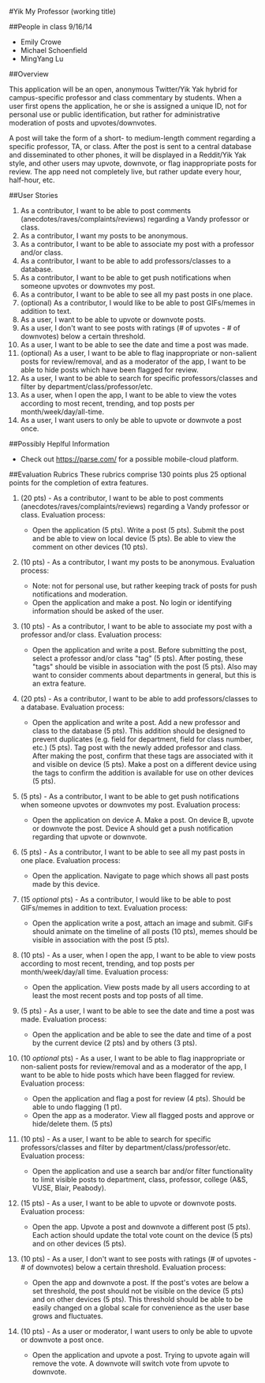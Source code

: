 #Yik My Professor (working title)

##People in class 9/16/14
- Emily Crowe
- Michael Schoenfield
- MingYang Lu

##Overview

This application will be an open, anonymous Twitter/Yik Yak hybrid for campus-specific professor and class commentary by students. When a user first opens the application, he or she is assigned a unique ID, not for personal use or public identification, but rather for administrative moderation of posts and upvotes/downvotes. 

A post will take the form of a short- to medium-length comment regarding a specific professor, TA, or class. After the post is sent to a central database and disseminated to other phones, it will be displayed in a Reddit/Yik Yak style, and other users may upvote, downvote, or flag inappropriate posts for review.  The app need not completely live, but rather update every hour, half-hour, etc. 

##User Stories
1. As a contributor, I want to be able to post comments (anecdotes/raves/complaints/reviews) regarding a Vandy professor or class.
2. As a contributor, I want my posts to be anonymous.
3. As a contributor, I want to be able to associate my post with a professor and/or class.
4. As a contributor, I want to be able to add professors/classes to a database.
5. As a contributor, I want to be able to get push notifications when someone upvotes or downvotes my post.
6. As a contributor, I want to be able to see all my past posts in one place.
7. (optional) As a contributor, I would like to be able to post GIFs/memes in addition to text. 
8. As a user, I want to be able to upvote or downvote posts.
9. As a user, I don't want to see posts with ratings (# of upvotes - # of downvotes) below a certain threshold.
10. As a user, I want to be able to see the date and time a post was made.
11. (optional) As a user, I want to be able to flag inappropriate or non-salient posts for review/removal, and as a moderator of the app, I want to be able to hide posts which have been flagged for review.
12. As a user, I want to be able to search for specific professors/classes and filter by department/class/professor/etc. 
13. As a user, when I open the app, I want to be able to view the votes according to most recent, trending, and top posts per month/week/day/all-time.
14. As a user, I want users to only be able to upvote or downvote a post once.

##Possibly Heplful Information
- Check out https://parse.com/ for a possible mobile-cloud platform.

##Evaluation Rubrics
These rubrics comprise 130 points plus 25 optional points for the completion of extra features.
1. (20 pts) - As a contributor, I want to be able to post comments (anecdotes/raves/complaints/reviews) regarding a Vandy professor or class. Evaluation process:
    * Open the application (5 pts). Write a post (5 pts). Submit the post and be able to view on local device (5 pts). Be able to view the comment on other devices (10 pts).

2. (10 pts) - As a contributor, I want my posts to be anonymous. Evaluation process: 
    * Note: not for personal use, but rather keeping track of posts for push notifications and moderation.
    * Open the application and make a post. No login or identifying information should be asked of the user.

3. (10 pts) - As a contributor, I want to be able to associate my post with a professor and/or class. Evaluation process:
    * Open the application and write a post. Before submitting the post, select a professor and/or class "tag" (5 pts). After posting, these "tags" should be visible in association with the post (5 pts). Also may want to consider comments about departments in general, but this is an extra feature.

4. (20 pts) - As a contributor, I want to be able to add professors/classes to a database. Evaluation process: 
    * Open the application and write a post. Add a new professor and class to the database (5 pts). This addition should be designed to prevent duplicates (e.g. field for department, field for class number, etc.) (5 pts). Tag post with the newly added professor and class. After making the post, confirm that these tags are associated with it and visible on device (5 pts). Make a post on a different device using the tags to confirm the addition is available for use on other devices (5 pts).

5. (5 pts) - As a contributor, I want to be able to get push notifications when someone upvotes or downvotes my post. Evaluation process: 
    * Open the application on device A. Make a post. On device B, upvote or downvote the post. Device A should get a push notification regarding that upvote or downvote.

6. (5 pts) - As a contributor, I want to be able to see all my past posts in one place. Evaluation process: 
    * Open the application. Navigate to page which shows all past posts made by this device.

7. (15 _optional_ pts) - As a contributor, I would like to be able to post GIFs/memes in addition to text. Evaluation process:
    * Open the application write a post, attach an image and submit. GIFs should animate on the timeline of all posts (10 pts), memes should be visible in association with the post (5 pts).
8. (10 pts) - As a user, when I open the app, I want to be able to view posts according to most recent, trending, and top posts per month/week/day/all time. Evaluation process: 
    * Open the application. View posts made by all users according to at least the most recent posts and top posts of all time. 

9. (5 pts) - As a user, I want to be able to see the date and time a post was made. Evaluation process: 
    * Open the application and be able to see the date and time of a post by the current device (2 pts) and by others (3 pts).

10. (10 _optional_ pts) - As a user, I want to be able to flag inappropriate or non-salient posts for review/removal and as a moderator of the app, I want to be able to hide posts which have been flagged for review. Evaluation process:
    * Open the application and flag a post for review (4 pts). Should be able to undo flagging (1 pt). 
    * Open the app as a moderator. View all flagged posts and approve or hide/delete them. (5 pts)

11. (10 pts) - As a user, I want to be able to search for specific professors/classes and filter by department/class/professor/etc.  Evaluation process: 
    * Open the application and use a search bar and/or filter functionality to limit visible posts to department, class, professor, college (A&S, VUSE, Blair, Peabody).

12. (15 pts) - As a user, I want to be able to upvote or downvote posts. Evaluation process: 
    * Open the app. Upvote a post and downvote a different post (5 pts). Each action should update the total vote count on the device (5 pts) and on other devices (5 pts). 

13. (10 pts) - As a user, I don't want to see posts with ratings (# of upvotes - # of downvotes) below a certain threshold. Evaluation process: 
    * Open the app and downvote a post. If the post's votes are below a set threshold, the post should not be visible on the device (5 pts) and on other devices (5 pts). This threshold should be able to be easily changed on a global scale for convenience as the user base grows and fluctuates.

14. (10 pts) - As a user or moderator, I want users to only be able to upvote or downvote a post once.
    * Open the application and upvote a post. Trying to upvote again will remove the vote. A downvote will switch vote from upvote to downvote. 
